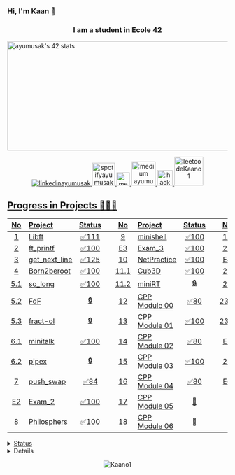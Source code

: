 ### Hi, I'm Kaan 👋
<h3 align="center"> I am a student in Ecole 42</h3>
<a href="https://github.com/JaeSeoKim/badge42"><img src="https://badge42.vercel.app/api/v2/clci365sk00160gla37ebl0v4/stats?cursusId=21&coalitionId=230" alt="ayumusak's 42 stats" height=250 width="1000"/></a>
<p align="center">
  <a href="https://www.linkedin.com/in/ahmet-kaan-yumu%C5%9Fakdiken-225100236/" target="blank">
    <img src="https://img.shields.io/badge/linkedin-%230077B5.svg?&style=for-the-badge&logo=linkedin&logoColor=white" alt="linkedinayumusak" />
  </a>

  </a>
  <a href="https://open.spotify.com/user/31r4w5ki7ekla363srfpay3s7dom?si=788142c971ed489e" target="blank">
    <img src="https://www.scdn.co/i/_global/open-graph-default.png" width="52" alt="spotifyayumusak" />
  </a>
  
  <a href="https://www.instagram.com/_ayumusak_/" target="blank">
    <img src="https://upload.wikimedia.org/wikipedia/commons/a/a5/Instagram_icon.png" width="30" alt="medium ayumusak" />
  </a>
  
  <a href="https://twitter.com/Ahmet05319" target="blank">
    <img src="https://globalventuring.com//content/uploads/2022/10/Twitter-horizontal.jpeg" width="55" alt="medium ayumusak" />
  </a>
  
  <a href="https://www.hackerrank.com/ahmetyumusakdik1?hr_r=1" target="blank">
    <img src="https://upload.wikimedia.org/wikipedia/commons/4/40/HackerRank_Icon-1000px.png" width="35" alt="hackerrankayumusak" />

  <a href="https://leetcode.com/ahmetyumusakdiken13/" target="blank">
    <img src="https://miro.medium.com/max/1400/0*MRBGy-Gjd9PRl_HS.jpeg" width="66" alt="leetcodeKaano1" />
</p>

## Progress in Projects 🌟🌟🌟
| No  | Project                                     | Status |   | No  | Project                                   | Status |   | No  | Project                        | Status |
| :-: | :------------------------------------------ | :----: | - | :-: | :---------------------------------------- | :----: | - | :-: | :----------------------------- | :----: |
| 1   | [Libft](../../../42-Ecole/tree/main/Libft)                  | ✅111  |   | 9   | [minishell](../../../42-Ecole/tree/main/Minishell)                                 | ✅100     |   | 19  | [CPP Module 07](../../../42-Ecole/tree/main/Cpp)                               | 📝     |
| 2   | [ft_printf](../../../42-Ecole/tree/main/Ft_printf)          | ✅100  |   | E3  | [Exam_3](../../../42-Ecole/tree/main/42_Exams/Exam03)                                      | ✅100     |   | 20  | [CPP Module 08](../../../42-Ecole/tree/main/Cpp)                               | 📝     |
| 3   | [get_next_line](../../../42-Ecole/tree/main/Get_next_line)  | ✅125  |   | 10  | [NetPractice](../../../42-Ecole/tree/main/NetPractice)                                 | ✅100     |   | E4  | [Exam_4](../../../42-Ecole/tree/main/42_Exams/Exam04)                                      | ✅100     |
| 4   | Born2beroot      | ✅100  |   | 11.1| [Cub3D](../../../42-Ecole/tree/main/Cub_3D)                                       | ✅100     |   | 21  | [CPP Module 09](../../../42-Ecole/tree/main/Cpp)                               | 📝     |
| 5.1 | [so_long](../../../42-Ecole/tree/main/So_long)              | ✅100  |   | 11.2| miniRT                                      | 🔒     |   | 22  | Inception                                   | ✅     |
| 5.2 | FdF                                         | 🔒     |   | 12  | [CPP Module 00](../../../42-Ecole/tree/main/Cpp)                               | ✅80     |   | 23.1| webserv                                     | 🔒     |
| 5.3 | fract-ol                                    | 🔒     |   | 13  | [CPP Module 01](../../../42-Ecole/tree/main/Cpp)                               | ✅100     |   | 23.2| [ft_irc](../../../42-Ecole/tree/main/Ft_irc)                                      | ✅     |
| 6.1 | [minitalk](../../../42-Ecole/tree/main/Minitalk)            | ✅100  |   | 14  | [CPP Module 02](../../../42-Ecole/tree/main/Cpp)                               | ✅80     |   | E5  | Exam_5                                      | 📝     |
| 6.2 | pipex                                       | 🔒     |   | 15  | [CPP Module 03](../../../42-Ecole/tree/main/Cpp)                               | ✅100     |   | 24  | ft_transcendence                            | 🔒     |
| 7   | [push_swap](../../../42-Ecole/tree/main/Push_swap)          | ✅84   |   | 16  | [CPP Module 04](../../../42-Ecole/tree/main/Cpp)                               | ✅80     |   | E6  | Exam_6                                      | 🔒     |
| E2  | [Exam_2](../../../42-Ecole/tree/main/42_Exams/Exam02)                   | ✅100    |   | 17  | [CPP Module 05](../../../42-Ecole/tree/main/Cpp)                               | 📝     |
| 8   | [Philosphers](../../../42-Ecole/tree/main/Philo)                               | ✅100     |   | 18  | [CPP Module 06](../../../42-Ecole/tree/main/Cpp)                               | 📝     |

<details>
<summary>Status</summary>
<img src="https://github-readme-stats.vercel.app/api?username=Kaano1&theme=tokyonight" >
</details>

<details>
<summary>Used Languages</summary>

  [![Apoorv's github && 42 stats](https://github-readme-stats-sigma-five.vercel.app/api/top-langs/?username=Kaano1&layout=compact&theme=radical)](https://github.com/Kaano1)
>
</details>

<p align="center"> <img src="https://komarev.com/ghpvc/?username=Kaano1&label=Profile%20views&color=blueviolet&style=flat" alt="Kaano1" /> </p>  

